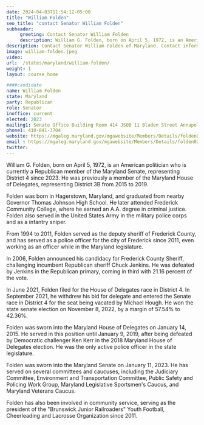 ```yaml
---
date: 2024-04-03T11:54:12-05:00
title: "William Folden"
seo_title: "contact Senator William Folden"
subheader:
     greeting: Contact Senator William Folden
     description: William G. Folden, born on April 5, 1972, is an American politician who is currently a Republican member of the Maryland Senate, representing District 4 since 2023. Folden was sworn into the Maryland Senate on January 11, 2023.
description: Contact Senator William Folden of Maryland. Contact information for William Folden includes email address, phone number, and mailing address.
image: william-folden.jpeg
video:
url:  /states/maryland/william-folden/
weight: 1
layout: course_home

####candidate
name: William Folden
state: Maryland
party: Republican
role: Senator
inoffice: current
elected: 2023
mailing1: Senate Office Building Room 414 JSOB 11 Bladen Street Annapolis, MD 21401
phone1: 410-841-3704
website: https://mgaleg.maryland.gov/mgawebsite/Members/Details/folden02/
email : https://mgaleg.maryland.gov/mgawebsite/Members/Details/folden02/
twitter:
---
```


William G. Folden, born on April 5, 1972, is an American politician who is currently a Republican member of the Maryland Senate, representing District 4 since 2023. He was previously a member of the Maryland House of Delegates, representing District 3B from 2015 to 2019.

Folden was born in Hagerstown, Maryland, and graduated from nearby Governor Thomas Johnson High School. He later attended Frederick Community College, where he earned an A.A. degree in criminal justice. Folden also served in the United States Army in the military police corps and as a infantry sniper.

From 1994 to 2011, Folden served as the deputy sheriff of Frederick County, and has served as a police officer for the city of Frederick since 2011, even working as an officer while in the Maryland legislature.

In 2006, Folden announced his candidacy for Frederick County Sheriff, challenging incumbent Republican sheriff Chuck Jenkins. He was defeated by Jenkins in the Republican primary, coming in third with 21.16 percent of the vote.

In June 2021, Folden filed for the House of Delegates race in District 4. In September 2021, he withdrew his bid for delegate and entered the Senate race in District 4 for the seat being vacated by Michael Hough. He won the state senate election on November 8, 2022, by a margin of 57.54% to 42.36%.

Folden was sworn into the Maryland House of Delegates on January 14, 2015. He served in this position until January 9, 2019, after being defeated by Democratic challenger Ken Kerr in the 2018 Maryland House of Delegates election. He was the only active police officer in the state legislature.

Folden was sworn into the Maryland Senate on January 11, 2023. He has served on several committees and caucuses, including the Judiciary Committee, Environment and Transportation Committee, Public Safety and Policing Work Group, Maryland Legislative Sportsmen's Caucus, and Maryland Veterans Caucus.

Folden has also been involved in community service, serving as the president of the "Brunswick Junior Railroaders" Youth Football, Cheerleading and Lacrosse Organization since 2011.
